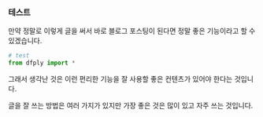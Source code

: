 ### 테스트

만약 정말로 이렇게 글을 써서 바로 블로그 포스팅이 된다면 정말 좋은 기능이라고 할 수 있겠습니다. 

``` python
# test
from dfply import *
```

그래서 생각난 것은 이런 편리한 기능을 잘 사용할 좋은 컨텐츠가 있어야 한다는 것입니다.

글을 잘 쓰는 방법은 여러 가지가 있지만 가장 좋은 것은 많이 있고 자주 쓰는 것입니다. 

